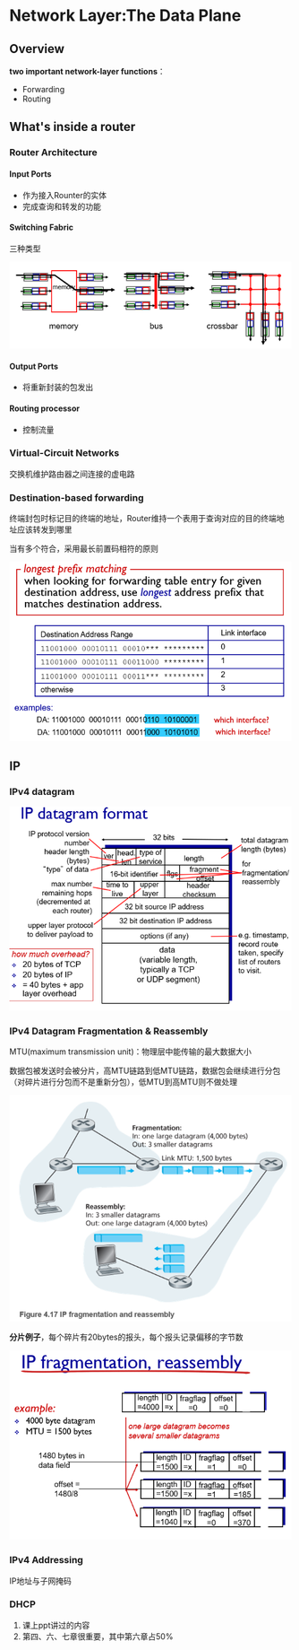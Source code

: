 # Network Layer:The Data Plane

## Overview

**two important network-layer functions**：

- Forwarding
- Routing

## What's inside a router

### Router Architecture 

#### Input Ports

- 作为接入Rounter的实体
- 完成查询和转发的功能

#### Switching Fabric

三种类型

![image-20191113092934606](ch4.assets/image-20191113092934606.png)

#### Output Ports

- 将重新封装的包发出

#### Routing processor

- 控制流量

### Virtual-Circuit Networks

交换机维护路由器之间连接的虚电路

### Destination-based forwarding  

终端封包时标记目的终端的地址，Router维持一个表用于查询对应的目的终端地址应该转发到哪里

当有多个符合，采用最长前置码相符的原则

![image-20191113092151295](ch4.assets/image-20191113092151295.png)

## IP

### IPv4 datagram

![image-20191113093409624](ch4.assets/image-20191113093409624.png)

### IPv4 Datagram Fragmentation & Reassembly

MTU(maximum transmission unit)：物理层中能传输的最大数据大小

数据包被发送时会被分片，高MTU链路到低MTU链路，数据包会继续进行分包（对碎片进行分包而不是重新分包），低MTU到高MTU则不做处理

![image-20191120082239442](ch4.assets/image-20191120082239442.png)

**分片例子**，每个碎片有20bytes的报头，每个报头记录偏移的字节数

![image-20191120082656978](ch4.assets/image-20191120082656978.png)

###  IPv4 Addressing

IP地址与子网掩码

### DHCP



1. 课上ppt讲过的内容
2. 第四、六、七章很重要，其中第六章占50%